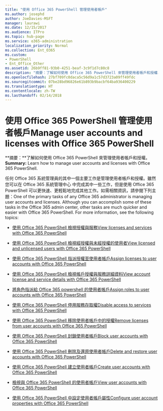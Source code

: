 ```yaml
---
title: "使用 Office 365 PowerShell 管理使用者帳戶"
ms.author: josephd
author: JoeDavies-MSFT
manager: laurawi
ms.date: 12/15/2017
ms.audience: ITPro
ms.topic: hub-page
ms.service: o365-administration
localization_priority: Normal
ms.collection: Ent_O365
ms.custom:
- PowerShell
- Ent_Office_Other
ms.assetid: 26b9ff81-93b0-4251-beaf-3c9f1d7c80c8
description: "摘要：了解如何使用 Office 365 PowerShell 來管理使用者帳戶和授權。"
ms.openlocfilehash: 27bf709fc0daca5c56d9a1c57d3723a09ff49fdc
ms.sourcegitcommit: 07be28bd96826e61b893b9bacbf64ba936400229
ms.translationtype: HT
ms.contentlocale: zh-TW
ms.lasthandoff: 02/14/2018
---
```

# <a name="manage-user-accounts-and-licenses-with-office-365-powershell"></a><span data-ttu-id="b4c87-103">使用 Office 365 PowerShell 管理使用者帳戶</span><span class="sxs-lookup"><span data-stu-id="b4c87-103">Manage user accounts and licenses with Office 365 PowerShell</span></span>

 <span data-ttu-id="b4c87-104">**摘要：**了解如何使用 Office 365 PowerShell 來管理使用者帳戶和授權。</span><span class="sxs-lookup"><span data-stu-id="b4c87-104">**Summary:** Learn how to manage user accounts and licenses with Office 365 PowerShell.</span></span>
  
<span data-ttu-id="b4c87-p101">任何 Office 365 系統管理員的其中一個主要工作是管理使用者帳戶和授權。雖然您可以在 Office 365 系統管理中心 中完成其中一些工作，但是使用 Office 365 PowerShell 可以更快速、更輕鬆地完成其他工作。如需相關資訊，請參閱下列主題：</span><span class="sxs-lookup"><span data-stu-id="b4c87-p101">One of the primary tasks of any Office 365 administrator is managing user accounts and licenses. Although you can accomplish some of these tasks in the Office 365 admin center, other tasks are much quicker and easier with Office 365 PowerShell. For more information, see the following topics:</span></span>
  
- [<span data-ttu-id="b4c87-108">使用 Office 365 PowerShell 檢視授權與服務</span><span class="sxs-lookup"><span data-stu-id="b4c87-108">View licenses and services with Office 365 PowerShell</span></span>](view-licenses-and-services-with-office-365-powershell.md)
    
- [<span data-ttu-id="b4c87-109">使用 Office 365 PowerShell 檢視經授權與未經授權的使用者</span><span class="sxs-lookup"><span data-stu-id="b4c87-109">View licensed and unlicensed users with Office 365 PowerShell</span></span>](view-licensed-and-unlicensed-users-with-office-365-powershell.md)
    
- [<span data-ttu-id="b4c87-110">使用 Office 365 PowerShell 指派授權至使用者帳戶</span><span class="sxs-lookup"><span data-stu-id="b4c87-110">Assign licenses to user accounts with Office 365 PowerShell</span></span>](assign-licenses-to-user-accounts-with-office-365-powershell.md)
    
- [<span data-ttu-id="b4c87-111">使用 Office 365 PowerShell 檢視帳戶授權與服務詳細資料</span><span class="sxs-lookup"><span data-stu-id="b4c87-111">View account license and service details with Office 365 PowerShell</span></span>](view-account-license-and-service-details-with-office-365-powershell.md)
    
- [<span data-ttu-id="b4c87-112">將角色指派給 Office 365 powershell 的使用者帳戶</span><span class="sxs-lookup"><span data-stu-id="b4c87-112">Assign roles to user accounts with Office 365 PowerShell</span></span>](assign-roles-to-user-accounts-with-office-365-powershell.md)
    
- [<span data-ttu-id="b4c87-113">使用 Office 365 PowerShell 停用服務存取權</span><span class="sxs-lookup"><span data-stu-id="b4c87-113">Disable access to services with Office 365 PowerShell</span></span>](disable-access-to-services-with-office-365-powershell.md)
    
- [<span data-ttu-id="b4c87-114">使用 Office 365 PowerShell 移除使用者帳戶中的授權</span><span class="sxs-lookup"><span data-stu-id="b4c87-114">Remove licenses from user accounts with Office 365 PowerShell</span></span>](remove-licenses-from-user-accounts-with-office-365-powershell.md)
    
- [<span data-ttu-id="b4c87-115">使用 Office 365 PowerShell 封鎖使用者帳戶</span><span class="sxs-lookup"><span data-stu-id="b4c87-115">Block user accounts with Office 365 PowerShell</span></span>](block-user-accounts-with-office-365-powershell.md)
    
- [<span data-ttu-id="b4c87-116">使用 Office 365 PowerShell 刪除及還原使用者帳戶</span><span class="sxs-lookup"><span data-stu-id="b4c87-116">Delete and restore user accounts with Office 365 PowerShell</span></span>](delete-and-restore-user-accounts-with-office-365-powershell.md)
    
- [<span data-ttu-id="b4c87-117">使用 Office 365 PowerShell 建立使用者帳戶</span><span class="sxs-lookup"><span data-stu-id="b4c87-117">Create user accounts with Office 365 PowerShell</span></span>](create-user-accounts-with-office-365-powershell.md)
    
- [<span data-ttu-id="b4c87-118">檢視與 Office 365 PowerShell 的使用者帳戶</span><span class="sxs-lookup"><span data-stu-id="b4c87-118">View user accounts with Office 365 PowerShell</span></span>](view-user-accounts-with-office-365-powershell.md)
    
- [<span data-ttu-id="b4c87-119">使用 Office 365 PowerShell 中設定使用者帳戶屬性</span><span class="sxs-lookup"><span data-stu-id="b4c87-119">Configure user account properties with Office 365 PowerShell</span></span>](configure-user-account-properties-with-office-365-powershell.md)
    

